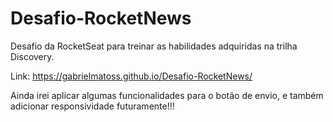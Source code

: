 # Desafio-RocketNews
Desafio da RocketSeat para treinar as habilidades adquiridas na trilha Discovery.

Link: https://gabrielmatoss.github.io/Desafio-RocketNews/

Ainda irei aplicar algumas funcionalidades para o botão de envio, e também adicionar responsividade futuramente!!!
